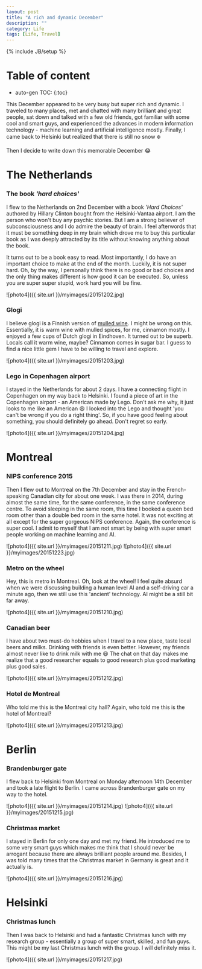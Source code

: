 ```yaml
---
layout: post
title: "A rich and dynamic December"
description: ""
category: Life
tags: [Life, Travel]
---
```

{% include JB/setup %}
<script type="text/javascript"
 src="http://cdn.mathjax.org/mathjax/latest/MathJax.js?config=TeX-AMS-MML_HTMLorMML">
</script>
 
# Table of content
* auto-gen TOC:
{:toc}

This December appeared to be very busy but super rich and dynamic. I traveled to many places, met and chatted with many brilliant and great people, sat down and talked with a few old friends, got familiar with some cool and smart guys, and experienced the advances in modern information technology - machine learning and artificial intelligence mostly. Finally, I came back to Helsinki but realized that there is still no snow :snowflake:

Then I decide to write down this memorable December :joy:

# The Netherlands 

### The book _'hard choices'_

I flew to the Netherlands on 2nd December with a book _'Hard Choices'_ authored by Hillary Clinton bought from the Helsinki-Vantaa airport. I am the person who won't buy any psychic stories. But I am a strong believer of subconsciousness and I do admire the beauty of brain. I feel afterwords that it must be something deep in my brain which drove me to buy this particular book as I was deeply attracted by its title without knowing anything about the book.

It turns out to be a book easy to read. Most importantly, I do have an important choice to make at the end of the month. Luckily, it is not super hard. Oh, by the way, I personally think there is no good or bad choices and the only thing makes different is how good it can be executed. So, unless you are super super stupid, work hard you will be fine.

![photo4]({{ site.url }}/myimages/20151202.jpg)

### Glogi

I believe glogi is a Finnish version of [mulled wine](https://en.wikipedia.org/wiki/Mulled_wine). I might be wrong on this. Essentially, it is warm wine with mulled spices, for me, cinnamon mostly. I enjoyed a few cups of Dutch glogi in Eindhoven. It turned out to be superb. Locals call it warm wine, maybe? Cinnamon comes in sugar bar. I guess to find a nice little gem I have to be willing to travel and explore. 

![photo4]({{ site.url }}/myimages/20151203.jpg)

### Lego in Copenhagen airport

I stayed in the Netherlands for about 2 days. I have a connecting flight in Copenhagen on my way back to Helsinki. I found a piece of art in the Copenhagen airport - an American made by Lego. Don't ask me why, it just looks to me like an American :laughing: I looked into the Lego and thought 'you can't be wrong if you do a right thing'. So, if you have good feeling about something, you should definitely go ahead. Don't regret so early.

![photo4]({{ site.url }}/myimages/20151204.jpg)

# Montreal

### NIPS conference 2015

Then I flew out to Montreal on the 7th December and stay in the French-speaking Canadian city for about one week. I was there in 2014, during almost the same time, for the same conference, in the same conference centre. To avoid sleeping in the same room, this time I booked a queen bed room other than a double bed room in the same hotel. It was not exciting at all except for the super gorgeous NIPS conference. Again, the conference is super cool. I admit to myself that I am not smart by being with super smart people working on machine learning and AI.

![photo4]({{ site.url }}/myimages/20151211.jpg)
![photo4]({{ site.url }}/myimages/20151223.jpg)

### Metro on the wheel

Hey, this is metro in Montreal. Oh, look at the wheel! I feel quite absurd when we were discussing building a human level AI and a self-driving car a minute ago, then we still use this 'ancient' technology. AI might be a still bit far away.

![photo4]({{ site.url }}/myimages/20151210.jpg)

### Canadian beer

I have about two must-do hobbies when I travel to a new place, taste local beers and milks. Drinking with friends is even better. However, my friends almost never like to drink milk with me :laughing: The chat on that day makes me realize that a good researcher equals to good research plus good marketing plus good sales. 

![photo4]({{ site.url }}/myimages/20151212.jpg)

### Hotel de Montreal

Who told me this is the Montreal city hall? Again, who told me this is the hotel of Montreal?

![photo4]({{ site.url }}/myimages/20151213.jpg)

# Berlin

### Brandenburger gate

I flew back to Helsinki from Montreal on Monday afternoon 14th December and took a late flight to Berlin. I came across Brandenburger gate on my way to the hotel.

![photo4]({{ site.url }}/myimages/20151214.jpg)
![photo4]({{ site.url }}/myimages/20151215.jpg)

### Christmas market

I stayed in Berlin for only one day and met my friend. He introduced me to some very smart guys which makes me think that I should never be arrogant because there are always brilliant people around me. Besides, I was told many times that the Christmas market in Germany is great and it actually is. 

![photo4]({{ site.url }}/myimages/20151216.jpg)

# Helsinki

### Christmas lunch

Then I was back to Helsinki and had a fantastic Christmas lunch with my research group - essentially a group of super smart, skilled, and fun guys. This might be my last Christmas lunch with the group. I will definitely miss it.

![photo4]({{ site.url }}/myimages/20151217.jpg)


